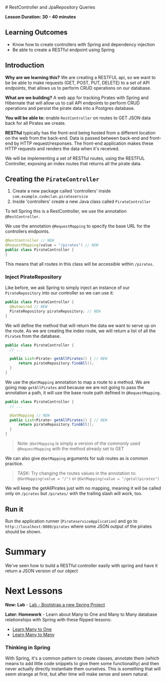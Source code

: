 # RestController and JpaRepository Queries

**Lesson Duration: 30 - 40 minutes**

## Learning Outcomes

- Know how to create controllers with Spring and dependency injection
- Be able to create a RESTful endpoint using Spring

## Introduction

**Why are we learning this?** We are creating a RESTFUL api, so we want to be be able to make requests (GET, POST, PUT, DELETE) to a set of API endpoints, that allows us to perform CRUD operations on our database.

**What are we building?** A web app for tracking Pirates with Spring and Hibernate that will allow us to call API endpoints to perform CRUD operations and persist the pirate data into a Postgres database.

**You will be able to:** enable `RestController` on routes to GET JSON data back for all Pirates we create.




**RESTful** typically has the front-end being hosted from a different location on the web from the back-end.
Data is passed between back-end and front-end by HTTP request/responses. The front-end application makes these HTTP requests and renders the data when it's received.

We will be implementing a set of RESTful routes, using the RESTFUL Controller, exposing an index routes that returns all the pirate data.

## Creating the `PirateController`

1. Create a new package called 'controllers' inside `com.example.codeclan.pirateservice`
2. Inside 'controllers' create a new Java class called `PirateController`

To tell Spring this is a RestController, we use the annotation `@RestController`.

We use the annotation `@RequestMapping` to specify the base URL for the controllers endpoints.

```java
@RestController // NEW
@RequestMapping(value = "/pirates") // NEW
public class PirateController {    
}
```

This means that all routes in this class will be accessible within `/pirates`.

### Inject PirateRepository

Like before, we ask Spring to simply inject an instance of our `PirateRepository` into our controller so we can use it:

```java
public class PirateController {
  @Autowired // NEW
  PirateRepository pirateRepository; // NEW
}
```

We will define the method that will return the data we want to serve up on the route. As we are creating the index route, we will return a list of all the `Pirate`s from the database.

```java
public class PirateController {
  // ...

  public List<Pirate> getAllPirates() { // NEW
      return pirateRepository.findAll();
  }
}
```

We use the `@GetMapping` annotation to map a route to a method. We are going map `getAllPirates` and because we are not going to pass the annotation a path, it will use the base route path defined in `@RequestMapping`.

```java
public class PirateController {
  // ...

  @GetMapping // NEW
  public List<Pirate> getAllPirates() { // NEW
      return pirateRepository.findAll();
  }
}
```

> Note: `@GetMapping` is simply a version of the commonly used `@RequestMapping` with the method already set to GET

We can also give `@GetMapping` arguments for sub routes as is common practice.  

> TASK: Try changing the routes values in the annotation to: `@GetMapping(value = "/")` or `@GetMapping(value = "/getallpirates")`

We will keep the getAllPirates just with no mapping, meaning it will be called only on `/pirates` but `/pirates/` with the trailing slash will work, too.

## Run it
Run the application runner (`PirateserviceApplication`) and go to `http://localhost:8080/pirates` where some JSON output of the pirates should be shown.

# Summary

We've seen how to build a RESTful controller easily with spring and have it return a JSON version of our object

# Next Lessons

**Now: Lab** - [Lab - Bootstrap a new Spring Project](../lab_bootstrap_new_spring_project/lab_bootstrap_new_spring_project.md)

**Later: Homework** - Learn about Many to One and Many to Many database relationships with Spring with these flipped lessons:

* [Learn Many to One](../homework_relationships/hw_one_to_many.md)
* [Learn Many to Many ](../homework_relationships/hw_many_to_many.md)



### Thinking in Spring

With Spring, it's a common pattern to create classes, annotate them (which means to add little code snippets to give them some functionality) and then never actually directly instantiate them ourselves. This is something that will seem strange at first, but after time will make sense and seem natural.

